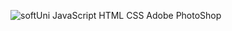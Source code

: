 ![softUni](https://user-images.githubusercontent.com/86298268/129677748-bb35591b-c25a-4249-b0ea-aeb34700752d.png)
JavaScript 
HTML
CSS
Adobe PhotoShop
